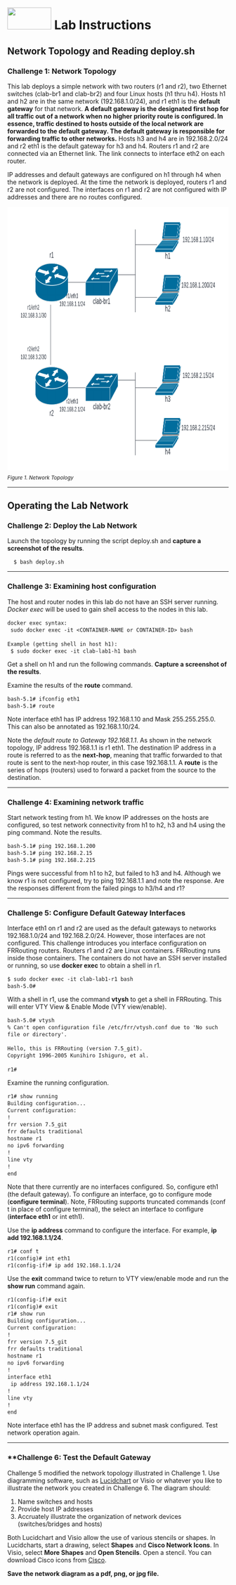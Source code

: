 # <img src="https://www.tamusa.edu/brandguide/jpeglogos/tamusa_final_logo_bw1.jpg" width="100" height="50"> Lab Instructions
## Network Topology and Reading deploy.sh
### **Challenge 1: Network Topology**

This lab deploys a simple network with two routers (r1 and r2), two Ethernet switches (clab-br1 and clab-br2) and four Linux hosts (h1 thru h4). Hosts h1 and h2 are in the same network (192.168.1.0/24), and r1 eth1 is the **default gateway** for that network. **A default gateway is the designated first hop for all traffic out of a network when no higher priority route is configured. In essence, traffic destined to hosts outside of the local network are forwarded to the default gateway. The default gateway is responsible for forwarding traffic to other networks.** Hosts h3 and h4 are in 192.168.2.0/24 and r2 eth1 is the default gateway for h3 and h4. Routers r1 and r2 are connected via an Ethernet link. The link connects to interface eth2 on each router.

IP addresses and default gateways are configured on h1 through h4 when the network is deployed. At the time the network is deployed, routers r1 and r2 are not configured. The interfaces on r1 and r2 are not configured with IP addresses and there are no routes configured.

<img src="../images/router_basic_practice.png" width="900" height="600">
<sub><i>Figure 1. Network Topology</i></sub>
<p></p>
<p></p>

--- 
## Operating the Lab Network
### **Challenge 2: Deploy the Lab Network**
Launch the topology by running the script deploy.sh and **capture a screenshot of the results**.
```
  $ bash deploy.sh
```
--- 
### **Challenge 3: Examining host configuration**

The host and router nodes in this lab do not have an SSH server running. *Docker exec* will be used to gain shell access to the nodes in this lab.
```
docker exec syntax:
 sudo docker exec -it <CONTAINER-NAME or CONTAINER-ID> bash

Example (getting shell in host h1):
 $ sudo docker exec -it clab-lab1-h1 bash
```
Get a shell on h1 and run the following commands. **Capture a screenshot of the results**. 

Examine the results of the **route** command. 
```
bash-5.1# ifconfig eth1
bash-5.1# route
```
Note interface eth1 has IP address 192.168.1.10 and Mask 255.255.255.0. This can also be annotated as 192.168.1.10/24. 

Note the *default route to Gateway 192.168.1.1*. As shown in the network topology, IP address 192.168.1.1 is r1 eth1. The destination IP address in a route is referred to as the **next-hop**, meaning that traffic forwarded to that route is sent to the next-hop router, in this case 192.168.1.1. A **route** is the series of hops (routers) used to forward a packet from the source to the destination.

--- 
### **Challenge 4: Examining network traffic**

Start network testing from h1. We know IP addresses on the hosts are configured, so test network connectivity from h1 to h2, h3 and h4 using the ping command. Note the results.
```
bash-5.1# ping 192.168.1.200
bash-5.1# ping 192.168.2.15
bash-5.1# ping 192.168.2.215
```
Pings were successful from h1 to h2, but failed to h3 and h4. Although we know r1 is not configured, try to ping 192.168.1.1 and note the response. Are the responses different from the failed pings to h3/h4 and r1?

---
### **Challenge 5: Configure Default Gateway Interfaces**
Interface eth1 on r1 and r2 are used as the default gateways to networks 192.168.1.0/24 and 192.168.2.0/24. However, those interfaces are not configured. This challenge introduces you interface configuration on FRRouting routers. Routers r1 and r2 are Linux containers. FRRouting runs inside those containers. The containers do not have an SSH server installed or running, so use **docker exec** to obtain a shell in r1. 
```
$ sudo docker exec -it clab-lab1-r1 bash
bash-5.0# 
```
With a shell in r1, use the command **vtysh** to get a shell in FRRouting. This will enter VTY View & Enable Mode (VTY view/enable).
```
bash-5.0# vtysh
% Can't open configuration file /etc/frr/vtysh.conf due to 'No such file or directory'.

Hello, this is FRRouting (version 7.5_git).
Copyright 1996-2005 Kunihiro Ishiguro, et al.

r1# 
```
Examine the running configuration.
```
r1# show running
Building configuration...
Current configuration:
!
frr version 7.5_git
frr defaults traditional
hostname r1
no ipv6 forwarding
!
line vty
!
end
```
Note that there currently are no interfaces configured. So, configure eth1 (the default gateway). To configure an interface, go to configure mode (**configure terminal**). Note, FRRouting supports truncated commands (conf t in place of configure terminal), the select an interface to configure (**interface eth1** or int eth1).

Use the **ip address** command to configure the interface. For example, **ip add 192.168.1.1/24**.
```
r1# conf t
r1(config)# int eth1
r1(config-if)# ip add 192.168.1.1/24
```
Use the **exit** command twice to return to VTY view/enable mode and run the **show run** command again.
```
r1(config-if)# exit
r1(config)# exit
r1# show run
Building configuration...
Current configuration:
!
frr version 7.5_git
frr defaults traditional
hostname r1
no ipv6 forwarding
!
interface eth1
 ip address 192.168.1.1/24
!
line vty
!
end
```
Note interface eth1 has the IP address and subnet mask configured. Test network operation again.

---
### **Challenge 6: Test the Default Gateway

Challenge 5 modified the network topology illustrated in Challenge 1. Use diagramming software, such as [Lucidchart](https://www.lucidchart.com/pages/) or Visio or whatever you like to illustrate the network you created in Challenge 6. The diagram should:
1. Name switches and hosts
2. Provide host IP addresses
3. Accruately illustrate the organization of network devices (switches/bridges and hosts)

Both Lucidchart and Visio allow the use of various stencils or shapes. In Lucidcharts, start a drawing, select **Shapes** and **Cisco Network Icons**. In Visio, select **More Shapes** and **Open Stencils**. Open a stencil. You can download Cisco icons from [Cisco](https://www.cisco.com/c/en/us/about/brand-center/network-topology-icons.html).

**Save the network diagram as a pdf, png, or jpg file.** 
